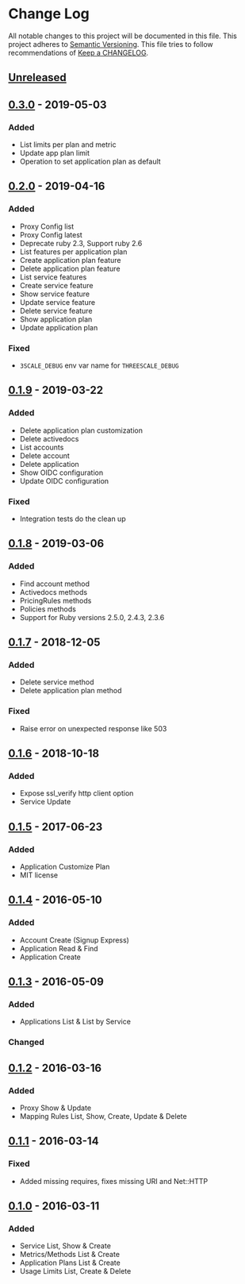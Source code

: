 # Change Log
All notable changes to this project will be documented in this file.
This project adheres to [Semantic Versioning](http://semver.org/).
This file tries to follow recommendations of [Keep a CHANGELOG](http://keepachangelog.com/).

## [Unreleased]

## [0.3.0] - 2019-05-03

### Added
- List limits per plan and metric
- Update app plan limit
- Operation to set application plan as default

## [0.2.0] - 2019-04-16

### Added
- Proxy Config list
- Proxy Config latest
- Deprecate ruby 2.3, Support ruby 2.6
- List features per application plan
- Create application plan feature
- Delete application plan feature
- List service features
- Create service feature
- Show service feature
- Update service feature
- Delete service feature
- Show application plan
- Update application plan

### Fixed
- `3SCALE_DEBUG` env var name for `THREESCALE_DEBUG`

## [0.1.9] - 2019-03-22

### Added
- Delete application plan customization
- Delete activedocs
- List accounts
- Delete account
- Delete application
- Show OIDC configuration
- Update OIDC configuration

### Fixed
- Integration tests do the clean up

## [0.1.8] - 2019-03-06

### Added
- Find account method
- Activedocs methods
- PricingRules methods
- Policies methods
- Support for Ruby versions 2.5.0, 2.4.3, 2.3.6

## [0.1.7] - 2018-12-05

### Added
- Delete service method
- Delete application plan method

### Fixed
- Raise error on unexpected response like 503

## [0.1.6] - 2018-10-18

### Added
- Expose ssl_verify http client option
- Service Update

## [0.1.5] - 2017-06-23

### Added
- Application Customize Plan
- MIT license

## [0.1.4] - 2016-05-10
### Added
- Account Create (Signup Express)
- Application Read & Find
- Application Create

## [0.1.3] - 2016-05-09
### Added
- Applications List & List by Service

### Changed

## [0.1.2] - 2016-03-16
### Added
- Proxy Show & Update
- Mapping Rules List, Show, Create, Update & Delete

## [0.1.1] - 2016-03-14
### Fixed
- Added missing requires, fixes missing URI and Net::HTTP

## [0.1.0] - 2016-03-11
### Added
- Service List, Show & Create
- Metrics/Methods List & Create
- Application Plans List & Create
- Usage Limits List, Create & Delete

[Unreleased]: https://github.com/3scale/3scale-api-ruby/compare/v0.3.0...HEAD
[0.3.0]: https://github.com/3scale/3scale-api-ruby/releases/tag/v0.3.0
[0.2.0]: https://github.com/3scale/3scale-api-ruby/releases/tag/v0.2.0
[0.1.9]: https://github.com/3scale/3scale-api-ruby/releases/tag/v0.1.9
[0.1.8]: https://github.com/3scale/3scale-api-ruby/releases/tag/v0.1.8
[0.1.7]: https://github.com/3scale/3scale-api-ruby/releases/tag/v0.1.7
[0.1.6]: https://github.com/3scale/3scale-api-ruby/releases/tag/v0.1.6
[0.1.5]: https://github.com/3scale/3scale-api-ruby/releases/tag/v0.1.5
[0.1.4]: https://github.com/3scale/3scale-api-ruby/releases/tag/v0.1.4
[0.1.3]: https://github.com/3scale/3scale-api-ruby/releases/tag/v0.1.3
[0.1.2]: https://github.com/3scale/3scale-api-ruby/releases/tag/v0.1.2
[0.1.1]: https://github.com/3scale/3scale-api-ruby/releases/tag/v0.1.1
[0.1.0]: https://github.com/3scale/3scale-api-ruby/releases/tag/v0.1.0
